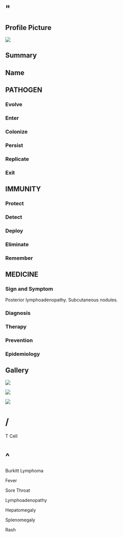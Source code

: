 # "

## Profile Picture

![](1.jpeg)

## Summary

## Name

## PATHOGEN

### Evolve

### Enter

### Colonize

### Persist

### Replicate

### Exit

## IMMUNITY

### Protect

### Detect

### Deploy

### Eliminate

### Remember

## MEDICINE

### Sign and Symptom

Posterior lymphoadenopathy.
Subcutaneous nodules.

### Diagnosis

### Therapy

### Prevention

### Epidemiology

## Gallery

![](2.jpeg)

![](3.jpeg)

![](4.jpeg)

# /

T Cell

# ^

Burkitt Lymphoma

Fever

Sore Throat

Lymphoadenopathy

Hepatomegaly

Splenomegaly

Rash
